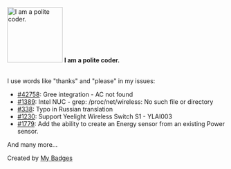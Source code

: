 <img src="https://my-badges.github.io/my-badges/polite-coder.png" alt="I am a polite coder." title="I am a polite coder." width="128">
<strong>I am a polite coder.</strong>
<br><br>

I use words like "thanks" and "please" in my issues:

- <a href="https://github.com/home-assistant/core/issues/42758">#42758</a>: Gree integration - AC not found
- <a href="https://github.com/home-assistant/operating-system/issues/1389">#1389</a>: Intel NUC - grep: /proc/net/wireless: No such file or directory
- <a href="https://github.com/tomvanswam/compass-card/issues/338">#338</a>: Typo in Russian translation
- <a href="https://github.com/esphome/feature-requests/issues/1230">#1230</a>: Support Yeelight Wireless Switch S1 - YLAI003
- <a href="https://github.com/bramstroker/homeassistant-powercalc/issues/1779">#1779</a>: Add the ability to create an Energy sensor from an existing Power sensor.

 And many more...


Created by <a href="https://github.com/my-badges/my-badges">My Badges</a>